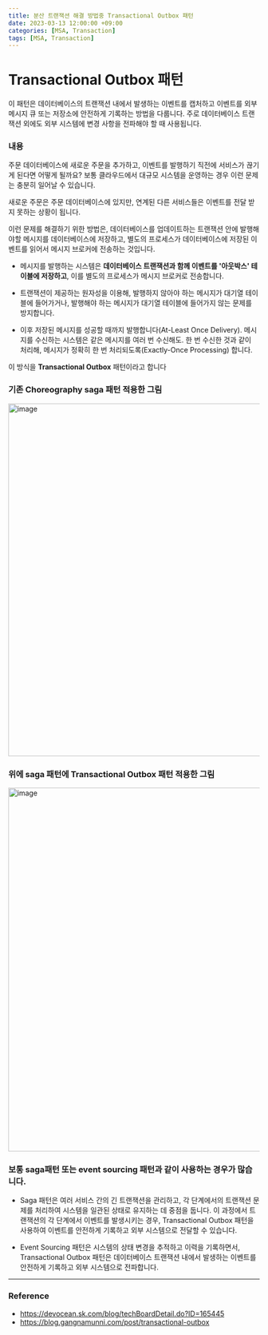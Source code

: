 ```yaml
---
title: 분산 트랜잭션 해결 방법중 Transactional Outbox 패턴
date: 2023-03-13 12:00:00 +09:00
categories: [MSA, Transaction]
tags: [MSA, Transaction]
---
```


# Transactional Outbox 패턴

이 패턴은 데이터베이스의 트랜잭션 내에서 발생하는 이벤트를 캡처하고 이벤트를 외부 메시지 큐 또는 저장소에 안전하게 기록하는 방법을 다룹니다. 주로 데이터베이스 트랜잭션 외에도 외부 시스템에 변경 사항을 전파해야 할 때 사용됩니다.

### 내용

주문 데이터베이스에 새로운 주문을 추가하고, 이벤트를 발행하기 직전에 서비스가 끊기게 된다면 어떻게 될까요? 보통 클라우드에서 대규모 시스템을 운영하는 경우 이런 문제는 충분히 일어날 수 있습니다.

새로운 주문은 주문 데이터베이스에 있지만, 연계된 다른 서비스들은 이벤트를 전달 받지 못하는 상황이 됩니다.

이런 문제를 해결하기 위한 방법은, 데이터베이스를 업데이트하는 트랜잭션 안에 발행해야할 메시지를 데이터베이스에 저장하고, 별도의 프로세스가 데이터베이스에 저장된 이벤트를 읽어서 메시지 브로커에 전송하는 것입니다.

- 메시지를 발행하는 시스템은 **데이터베이스 트랜잭션과 함께 이벤트를 '아웃박스' 테이블에 저장하고**, 이를 별도의 프로세스가 메시지 브로커로 전송합니다. 

- 트랜잭션이 제공하는 원자성을 이용해, 발행하지 않아야 하는 메시지가 대기열 테이블에 들어가거나, 발행해야 하는 메시지가 대기열 테이블에 들어가지 않는 문제를 방지합니다.

- 이후 저장된 메시지를 성공할 때까지 발행합니다(At-Least Once Delivery). 메시지를 수신하는 시스템은 같은 메시지를 여러 번 수신해도. 한 번 수신한 것과 같이 처리해, 메시지가 정확히 한 번 처리되도록(Exactly-Once Processing) 합니다.

이 방식을 **Transactional Outbox** 패턴이라고 합니다


### 기존 Choreography  saga 패턴 적용한 그림

<img width="706" alt="image" src="https://github.com/rlatmd0829/rlatmd0829.github.io/assets/70622731/2b12f37e-fffa-4a38-b0e0-9d1b5355e4af">


### 위에 saga 패턴에 Transactional Outbox 패턴 적용한 그림

<img width="728" alt="image" src="https://github.com/rlatmd0829/rlatmd0829.github.io/assets/70622731/04d50c20-d568-4470-b7e0-4f1329a2ff35">


### 보통 saga패턴 또는 event sourcing 패턴과 같이 사용하는 경우가 많습니다.

- Saga 패턴은 여러 서비스 간의 긴 트랜잭션을 관리하고, 각 단계에서의 트랜잭션 문제를 처리하여 시스템을 일관된 상태로 유지하는 데 중점을 둡니다. 이 과정에서 트랜잭션의 각 단계에서 이벤트를 발생시키는 경우, Transactional Outbox 패턴을 사용하여 이벤트를 안전하게 기록하고 외부 시스템으로 전달할 수 있습니다.

- Event Sourcing 패턴은 시스템의 상태 변경을 추적하고 이력을 기록하면서, Transactional Outbox 패턴은 데이터베이스 트랜잭션 내에서 발생하는 이벤트를 안전하게 기록하고 외부 시스템으로 전파합니다.







-----------



### Reference

- https://devocean.sk.com/blog/techBoardDetail.do?ID=165445
- https://blog.gangnamunni.com/post/transactional-outbox
